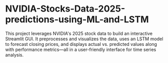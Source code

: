 # NVIDIA-Stocks-Data-2025-predictions-using-ML-and-LSTM
This project leverages NVIDIA's 2025 stock data to build an interactive Streamlit GUI. It preprocesses and visualizes the data, uses an LSTM model to forecast closing prices, and displays actual vs. predicted values along with performance metrics—all in a user-friendly interface for time series analysis.
